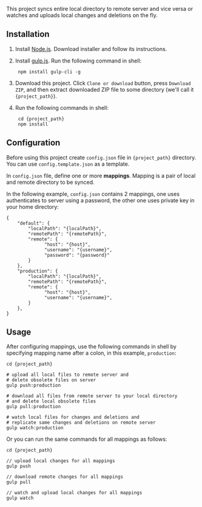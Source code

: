 This project syncs entire local directory to remote server and vice versa or watches and uploads local changes and deletions on the fly.

## Installation

1. Install [Node.js](https://nodejs.org/en/). Download installer and follow its instructions. 
2. Install [gulp.js](https://gulpjs.com/). Run the following command in shell:

        npm install gulp-cli -g

3. Download this project. Click `Clone or download` button, press `Download ZIP`, and then extract downloaded ZIP file to some directory (we'll call it `{project_path}`).

4. Run the following commands in shell:

        cd {project_path}
        npm install

## Configuration

Before using this project create `config.json` file in `{project_path}` directory. You can use `config.template.json` as a template.

In `config.json` file, define one or more **mappings**. Mapping is a pair of local and remote directory to be synced.

In the following example, `config.json` contains 2 mappings, one uses authenticates to server using a password, the other one uses private key in your home directory:

    {
        "default": {
            "localPath": "{localPath}", 
            "remotePath": "{remotePath}", 
            "remote": {
                  "host": "{host}",
                  "username": "{username}",
                  "password": "{password}"
            }    
        },
        "production": {
            "localPath": "{localPath}", 
            "remotePath": "{remotePath}", 
            "remote": {
                  "host": "{host}",
                  "username": "{username}",
            }    
        },        
    }  
    
## Usage

After configuring mappings, use the following commands in shell by specifying mapping name after a colon, in this example, `production`:

    cd {project_path}
    
    # upload all local files to remote server and 
    # delete obsolete files on server 
    gulp push:production
    
    # download all files from remote server to your local directory 
    # and delete local obsolete files 
    gulp pull:production
        
    # watch local files for changes and deletions and 
    # replicate same changes and deletions on remote server
    gulp watch:production
        
Or you can run the same commands for all mappings as follows:         

    cd {project_path}
    
    // upload local changes for all mappings 
    gulp push
    
    // download remote changes for all mappings 
    gulp pull
        
    // watch and upload local changes for all mappings 
    gulp watch
